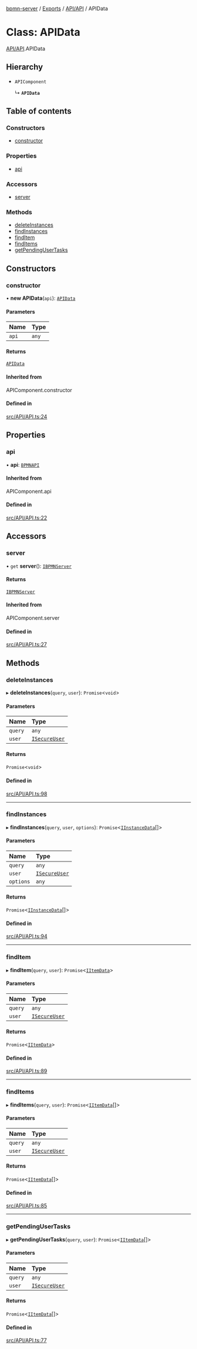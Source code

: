 [bpmn-server](../README.md) / [Exports](../modules.md) / [API/API](../modules/API_API.md) / APIData

# Class: APIData

[API/API](../modules/API_API.md).APIData

## Hierarchy

- `APIComponent`

  ↳ **`APIData`**

## Table of contents

### Constructors

- [constructor](API_API.APIData.md#constructor)

### Properties

- [api](API_API.APIData.md#api)

### Accessors

- [server](API_API.APIData.md#server)

### Methods

- [deleteInstances](API_API.APIData.md#deleteinstances)
- [findInstances](API_API.APIData.md#findinstances)
- [findItem](API_API.APIData.md#finditem)
- [findItems](API_API.APIData.md#finditems)
- [getPendingUserTasks](API_API.APIData.md#getpendingusertasks)

## Constructors

### constructor

• **new APIData**(`api`): [`APIData`](API_API.APIData.md)

#### Parameters

| Name | Type |
| :------ | :------ |
| `api` | `any` |

#### Returns

[`APIData`](API_API.APIData.md)

#### Inherited from

APIComponent.constructor

#### Defined in

[src/API/API.ts:24](https://github.com/linonetwo/bpmn-server/blob/02da6f2/src/API/API.ts#L24)

## Properties

### api

• **api**: [`BPMNAPI`](API_API.BPMNAPI.md)

#### Inherited from

APIComponent.api

#### Defined in

[src/API/API.ts:22](https://github.com/linonetwo/bpmn-server/blob/02da6f2/src/API/API.ts#L22)

## Accessors

### server

• `get` **server**(): [`IBPMNServer`](../interfaces/interfaces_server.IBPMNServer.md)

#### Returns

[`IBPMNServer`](../interfaces/interfaces_server.IBPMNServer.md)

#### Inherited from

APIComponent.server

#### Defined in

[src/API/API.ts:27](https://github.com/linonetwo/bpmn-server/blob/02da6f2/src/API/API.ts#L27)

## Methods

### deleteInstances

▸ **deleteInstances**(`query`, `user`): `Promise`\<`void`\>

#### Parameters

| Name | Type |
| :------ | :------ |
| `query` | `any` |
| `user` | [`ISecureUser`](../interfaces/interfaces_User.ISecureUser.md) |

#### Returns

`Promise`\<`void`\>

#### Defined in

[src/API/API.ts:98](https://github.com/linonetwo/bpmn-server/blob/02da6f2/src/API/API.ts#L98)

___

### findInstances

▸ **findInstances**(`query`, `user`, `options`): `Promise`\<[`IInstanceData`](../interfaces/interfaces_DataObjects.IInstanceData.md)[]\>

#### Parameters

| Name | Type |
| :------ | :------ |
| `query` | `any` |
| `user` | [`ISecureUser`](../interfaces/interfaces_User.ISecureUser.md) |
| `options` | `any` |

#### Returns

`Promise`\<[`IInstanceData`](../interfaces/interfaces_DataObjects.IInstanceData.md)[]\>

#### Defined in

[src/API/API.ts:94](https://github.com/linonetwo/bpmn-server/blob/02da6f2/src/API/API.ts#L94)

___

### findItem

▸ **findItem**(`query`, `user`): `Promise`\<[`IItemData`](../interfaces/interfaces_DataObjects.IItemData.md)\>

#### Parameters

| Name | Type |
| :------ | :------ |
| `query` | `any` |
| `user` | [`ISecureUser`](../interfaces/interfaces_User.ISecureUser.md) |

#### Returns

`Promise`\<[`IItemData`](../interfaces/interfaces_DataObjects.IItemData.md)\>

#### Defined in

[src/API/API.ts:89](https://github.com/linonetwo/bpmn-server/blob/02da6f2/src/API/API.ts#L89)

___

### findItems

▸ **findItems**(`query`, `user`): `Promise`\<[`IItemData`](../interfaces/interfaces_DataObjects.IItemData.md)[]\>

#### Parameters

| Name | Type |
| :------ | :------ |
| `query` | `any` |
| `user` | [`ISecureUser`](../interfaces/interfaces_User.ISecureUser.md) |

#### Returns

`Promise`\<[`IItemData`](../interfaces/interfaces_DataObjects.IItemData.md)[]\>

#### Defined in

[src/API/API.ts:85](https://github.com/linonetwo/bpmn-server/blob/02da6f2/src/API/API.ts#L85)

___

### getPendingUserTasks

▸ **getPendingUserTasks**(`query`, `user`): `Promise`\<[`IItemData`](../interfaces/interfaces_DataObjects.IItemData.md)[]\>

#### Parameters

| Name | Type |
| :------ | :------ |
| `query` | `any` |
| `user` | [`ISecureUser`](../interfaces/interfaces_User.ISecureUser.md) |

#### Returns

`Promise`\<[`IItemData`](../interfaces/interfaces_DataObjects.IItemData.md)[]\>

#### Defined in

[src/API/API.ts:77](https://github.com/linonetwo/bpmn-server/blob/02da6f2/src/API/API.ts#L77)
